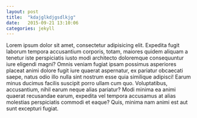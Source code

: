 ```yaml
---
layout: post
title:  "kdajglkdjgsdlkjg"
date:   2015-09-21 13:10:06
categories: jekyll
---
```


Lorem ipsum dolor sit amet, consectetur adipisicing elit. Expedita fugit laborum tempora accusantium corporis, totam, maiores quidem aliquam a tenetur iste perspiciatis iusto modi architecto doloremque consequuntur iure eligendi magni? Omnis veniam fugiat ipsam possimus asperiores placeat animi dolore fugit iure quaerat aspernatur, ex pariatur obcaecati saepe, natus odio illo nulla sint nostrum esse quia similique adipisci! Earum minus ducimus facilis suscipit porro ullam cum quo. Voluptatibus, accusantium, nihil earum neque alias pariatur? Modi minima ea animi quaerat recusandae earum, expedita vel tempora accusamus at alias molestias perspiciatis commodi et eaque? Quis, minima nam animi est aut sunt excepturi fugiat.